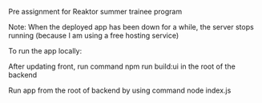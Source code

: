 Pre assignment for Reaktor summer trainee program

Note: When the deployed app has been down for a while, the server stops running (because I am using a free hosting service)


To run the app locally:

After updating front, run command npm run build:ui in the root of the backend

Run app from the root of backend by using command node index.js
